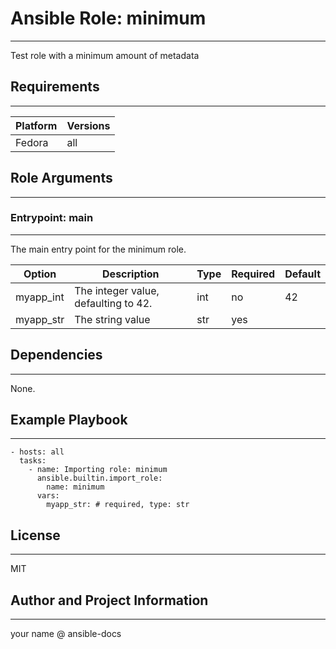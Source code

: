 # Ansible Role: minimum
---
Test role with a minimum amount of metadata


## Requirements
---
| Platform | Versions |
| -------- | -------- |
| Fedora | all |

## Role Arguments
---
### Entrypoint: main
---
The main entry point for the minimum role.

|Option|Description|Type|Required|Default|
|---|---|---|---|---|
| myapp_int | The integer value, defaulting to 42. | int | no | 42 |
| myapp_str | The string value | str | yes |  |


## Dependencies
---
None.

## Example Playbook
---
```
- hosts: all
  tasks:
    - name: Importing role: minimum
      ansible.builtin.import_role:
        name: minimum
      vars:
        myapp_str: # required, type: str
```

## License
---
MIT

## Author and Project Information
---
your name @ ansible-docs

